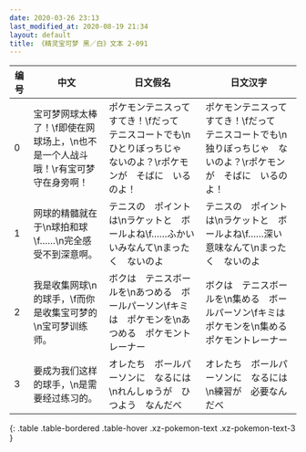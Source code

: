 ```yaml
---
date: 2020-03-26 23:13
last_modified_at: 2020-08-19 21:34
layout: default
title: 《精灵宝可梦 黑／白》文本 2-091
---
```

| 编号 | 中文 | 日文假名 | 日文汉字 |
| ---- | ---- | ---- | --- |
| 0 | 宝可梦网球太棒了！\f即使在网球场上，\n也不是一个人战斗哦！\r有宝可梦守在身旁啊！ | ポケモンテニスって　すてき！\fだって　テニスコートでも\nひとりぼっちじゃ　ないのよ？\rポケモンが　そばに　いるのよ！ | ポケモンテニスって　すてき！\fだって　テニスコートでも\n独りぼっちじゃ　ないのよ？\rポケモンが　そばに　いるのよ！ |
| 1 | 网球的精髓就在于\n球拍和球\f……\n完全感受不到深意啊。 | テニスの　ポイントは\nラケットと　ボールよね\f……ふかい　いみなんて\nまったく　ないのよ | テニスの　ポイントは\nラケットと　ボールよね\f……深い　意味なんて\nまったく　ないのよ |
| 2 | 我是收集网球\n的球手，\f而你是收集宝可梦的\n宝可梦训练师。 | ボクは　テニスボールを\nあつめる　ボールパーソン\fキミは　ポケモンを\nあつめる　ポケモントレーナー | ボクは　テニスボールを\n集める　ボールパーソン\fキミは　ポケモンを\n集める　ポケモントレーナー |
| 3 | 要成为我们这样的球手，\n是需要经过练习的。 | オレたち　ボールパーソンに　なるには\nれんしゅうが　ひつよう　なんだべ | オレたち　ボールパーソンに　なるには\n練習が　必要なんだべ |
{: .table .table-bordered .table-hover .xz-pokemon-text .xz-pokemon-text-3 }